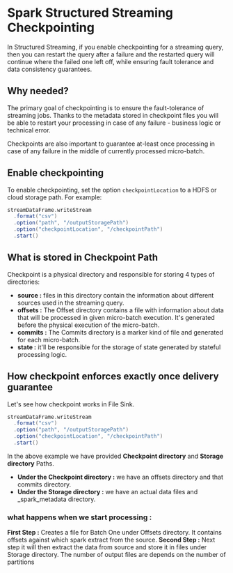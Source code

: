 
# Spark Structured Streaming Checkpointing

In Structured Streaming, if you enable checkpointing for a streaming query, then you can restart the query after a failure and the restarted query will continue where the failed one left off, while ensuring fault tolerance and data consistency guarantees.

## Why needed?
The primary goal of checkpointing is to ensure the fault-tolerance of streaming jobs. Thanks to the metadata stored in checkpoint files you will be able to restart your processing in case of any failure - business logic or technical error.

Checkpoints are also important to guarantee at-least once processing in case of any failure in the middle of currently processed micro-batch.

## Enable checkpointing
To enable checkpointing, set the option `checkpointLocation` to a HDFS or cloud storage path. For example:
```scala
streamDataFrame.writeStream
  .format("csv")
  .option("path", "/outputStoragePath")
  .option("checkpointLocation", "/checkpointPath")
  .start()
```
## What is stored in Checkpoint Path
Checkpoint is a physical directory and responsible for storing 4 types of directories:

-   **source :** files in this directory contain the information about different sources used in the streaming query.
-   **offsets :** The Offset directory contains a file with information about data that will be processed in given micro-batch execution. It's generated before the physical execution of the micro-batch.
-   **commits :** The Commits directory is a marker kind of file and generated for each micro-batch. 
-   **state :** it'll be responsible for the storage of state generated by stateful processing logic.

## How checkpoint enforces exactly once delivery guarantee
Let's see how checkpoint works in File Sink.
```scala
streamDataFrame.writeStream
  .format("csv")
  .option("path", "/outputStoragePath")
  .option("checkpointLocation", "/checkpointPath")
  .start()
```
In the above example we have provided **Checkpoint directory** and **Storage directory** Paths.

 - **Under the Checkpoint directory :** we have an offsets directory and that commits directory.
 - **Under the Storage directory :** we have an actual data files and _spark_metadata directory.

### what happens when we start processing :

**First Step :**  Creates a file for Batch One under Offsets directory. It contains offsets against which spark extract from the source.
**Second Step :**  Next step it will then extract the data from source and store it in files under Storage directory. The number of output files are depends on the number of partitions
<!--stackedit_data:
eyJoaXN0b3J5IjpbLTI2NzUwNjY5OSwtMTUyMjM0MTI4NywtND
c0NDY3MTIxLDg1ODYyMDQ2NCw3ODcxMjcyNTEsLTE4NDc2OTYz
NzcsLTE2OTMxMzgzNTEsMTY1NjEzMjYyOCwyNDE3Mzg0NzcsNj
g0MjA1MzcwLDE2MDA0MDM0MzEsLTcyNzAxNTAwNywtOTU5MTM5
Mjc4LDk4NTYzNTY1NCwtMTU0MjYwODI1NCwtMTk0MjI4MzIyMC
wtNDIyMzE4OTk0LC0zMjQyODA3MzAsLTIxMTQ1MDA0ODMsLTIx
MjI0NjU3ODFdfQ==
-->